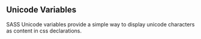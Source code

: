 ## Unicode Variables

SASS Unicode variables provide a simple way to display unicode characters as content in css declarations.
